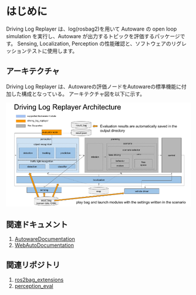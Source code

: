# はじめに

Driving Log Replayer は、log(rosbag2)を用いて Autoware の open loop simulation を実行し、Autoware が出力するトピックを評価するパッケージです。
Sensing, Localization, Perception の性能確認と、ソフトウェアのリグレッションテストに使用します。

## アーキテクチャ

Driving Log Replayer は、Autowareの評価ノードをAutowareの標準機能に付加した構成となっている。
アーキテクチャ図を以下に示す。

![architecture](images/architecture.png)

## 関連ドキュメント

1. [AutowareDocumentation](https://autowarefoundation.github.io/autoware-documentation/main/)
2. [WebAutoDocumentation](https://docs.web.auto/)

## 関連リポジトリ

1. [ros2bag_extensions](https://github.com/tier4/ros2bag_extensions)
2. [perception_eval](https://github.com/tier4/autoware_perception_evaluation)
